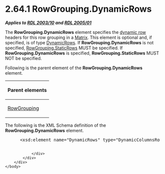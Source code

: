 <html dir="LTR" xmlns:mshelp="http://msdn.microsoft.com/mshelp" xmlns:ddue="http://ddue.schemas.microsoft.com/authoring/2003/5" xmlns:xlink="http://www.w3.org/1999/xlink" xmlns:tool="http://www.microsoft.com/tooltip">
    <head>
        <meta http-equiv="Content-Type" content="text/html; CHARSET=utf-8"></meta>
        <meta name="save" content="history"></meta>
        <title>2.64.1 RowGrouping.DynamicRows</title>
        <xml>
            <mshelp:toctitle title="2.64.1 RowGrouping.DynamicRows"></mshelp:toctitle>
            <mshelp:rltitle title="[MS-RDL]: RowGrouping.DynamicRows"></mshelp:rltitle>
            <mshelp:keyword index="A" term="f33ec05d-3beb-49d4-88b6-7170de25b27f"></mshelp:keyword>
            <mshelp:attr name="DCSext.ContentType" value="open specification"></mshelp:attr>
            <mshelp:attr name="AssetID" value="f33ec05d-3beb-49d4-88b6-7170de25b27f"></mshelp:attr>
            <mshelp:attr name="TopicType" value="kbRef"></mshelp:attr>
            <mshelp:attr name="DCSext.Title" value="[MS-RDL]: RowGrouping.DynamicRows" />
        </xml>
    </head>
    <body>
        <div id="header">
            <h1 class="heading">2.64.1 RowGrouping.DynamicRows</h1>
        </div>
        <div id="mainSection">
            <div id="mainBody">
                <div id="allHistory" class="saveHistory"></div>
                <div id="sectionSection0" class="section" name="collapseableSection">
                    

<p><b><i>Applies to </i></b><a href="a7e2ad00-07c8-4f6d-80ab-3ad55df7b233.md"><b><i>RDL 2003/10</i></b></a><b>
<i>and </i></b><a href="3ebe2912-4958-4832-b391-cad1f5e13338.md"><b><i>RDL 2005/01</i></b></a></p>

<p>The <b>RowGrouping.DynamicRows</b> element specifies the <a href="b2482b3f-74ab-4ca8-a9e5-c07955011743.md#gt_89a8a264-68b6-4a8f-a5d2-486261f8dd3d">dynamic row</a> headers for
this row grouping in a <a href="25419c0a-c7c6-43d7-8ca5-1af842666dcb.md">Matrix</a>.
This element is optional and, if specified, is of type <a href="ae8d4d93-e1d0-4379-ac48-4744a347f9db.md">DynamicRows</a>. If <b>RowGrouping.DynamicRows</b>
is not specified, <a href="adcebcf8-27d8-4c95-8106-66e2a1a496bf.md">RowGrouping.StaticRows</a>
MUST be specified. If <b>RowGrouping.DynamicRows</b> is specified, <b>RowGrouping.StaticRows</b>
MUST NOT be specified.</p>

<p>Following is the parent element of the <b>RowGrouping.DynamicRows</b>
element.</p>

<table>
 <thead>
  <tr>
   <th>
   <p>Parent elements</p>
   </th>
  </tr>
 </thead>
 <tr>
  <td>
  <p><a href="b5d38fa6-6490-4b26-8e9d-dcd9571a6378.md">RowGrouping</a>
  </p>
  </td>
 </tr>
</table>

<p>The following is the XML Schema definition of the <b>RowGrouping.DynamicRows</b>
element.</p>

<dl>
<dd>
<div><pre> &lt;xsd:element name=&quot;DynamicRows&quot; type=&quot;DynamicColumnsRowsType&quot; minOccurs=&quot;0&quot; /&gt;
  
</pre></div>
</dd></dl>


                </div>
            </div>
        </div>
    </body>
</html>